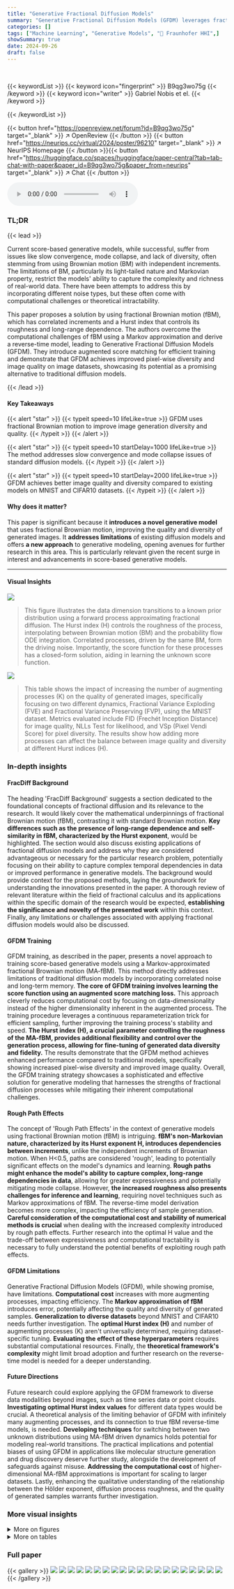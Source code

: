 ```yaml
---
title: "Generative Fractional Diffusion Models"
summary: "Generative Fractional Diffusion Models (GFDM) leverages fractional diffusion processes for superior image generation, enhancing diversity and quality while addressing existing diffusion model limitati..."
categories: []
tags: ["Machine Learning", "Generative Models", "🏢 Fraunhofer HHI",]
showSummary: true
date: 2024-09-26
draft: false
---
```


<br>

{{< keywordList >}}
{{< keyword icon="fingerprint" >}} B9qg3wo75g {{< /keyword >}}
{{< keyword icon="writer" >}} Gabriel Nobis et el. {{< /keyword >}}
 
{{< /keywordList >}}

{{< button href="https://openreview.net/forum?id=B9qg3wo75g" target="_blank" >}}
↗ OpenReview
{{< /button >}}
{{< button href="https://neurips.cc/virtual/2024/poster/96210" target="_blank" >}}
↗ NeurIPS Homepage
{{< /button >}}{{< button href="https://huggingface.co/spaces/huggingface/paper-central?tab=tab-chat-with-paper&paper_id=B9qg3wo75g&paper_from=neurips" target="_blank" >}}
↗ Chat
{{< /button >}}



<audio controls>
    <source src="https://ai-paper-reviewer.com/B9qg3wo75g/podcast.wav" type="audio/wav">
    Your browser does not support the audio element.
</audio>


### TL;DR


{{< lead >}}

Current score-based generative models, while successful, suffer from issues like slow convergence, mode collapse, and lack of diversity, often stemming from using Brownian motion (BM) with independent increments.  The limitations of BM, particularly its light-tailed nature and Markovian property, restrict the models' ability to capture the complexity and richness of real-world data.  There have been attempts to address this by incorporating different noise types, but these often come with computational challenges or theoretical intractability.

This paper proposes a solution by using fractional Brownian motion (fBM), which has correlated increments and a Hurst index that controls its roughness and long-range dependence.  The authors overcome the computational challenges of fBM using a Markov approximation and derive a reverse-time model, leading to Generative Fractional Diffusion Models (GFDM).  They introduce augmented score matching for efficient training and demonstrate that GFDM achieves improved pixel-wise diversity and image quality on image datasets, showcasing its potential as a promising alternative to traditional diffusion models.

{{< /lead >}}


#### Key Takeaways

{{< alert "star" >}}
{{< typeit speed=10 lifeLike=true >}} GFDM uses fractional Brownian motion to improve image generation diversity and quality. {{< /typeit >}}
{{< /alert >}}

{{< alert "star" >}}
{{< typeit speed=10 startDelay=1000 lifeLike=true >}} The method addresses slow convergence and mode collapse issues of standard diffusion models. {{< /typeit >}}
{{< /alert >}}

{{< alert "star" >}}
{{< typeit speed=10 startDelay=2000 lifeLike=true >}} GFDM achieves better image quality and diversity compared to existing models on MNIST and CIFAR10 datasets. {{< /typeit >}}
{{< /alert >}}

#### Why does it matter?
This paper is significant because it **introduces a novel generative model** that uses fractional Brownian motion, improving the quality and diversity of generated images.  It **addresses limitations** of existing diffusion models and offers **a new approach** to generative modeling, opening avenues for further research in this area. This is particularly relevant given the recent surge in interest and advancements in score-based generative models.

------
#### Visual Insights



![](https://ai-paper-reviewer.com/B9qg3wo75g/figures_0_1.jpg)

> This figure illustrates the data dimension transitions to a known prior distribution using a forward process approximating fractional diffusion.  The Hurst index (H) controls the roughness of the process, interpolating between Brownian motion (BM) and the probability flow ODE integration.  Correlated processes, driven by the same BM, form the driving noise.  Importantly, the score function for these processes has a closed-form solution, aiding in learning the unknown score function.





![](https://ai-paper-reviewer.com/B9qg3wo75g/tables_7_1.jpg)

> This table shows the impact of increasing the number of augmenting processes (K) on the quality of generated images, specifically focusing on two different dynamics, Fractional Variance Exploding (FVE) and Fractional Variance Preserving (FVP), using the MNIST dataset.  Metrics evaluated include FID (Frechét Inception Distance) for image quality, NLLs Test for likelihood, and VSp (Pixel Vendi Score) for pixel diversity.  The results show how adding more processes can affect the balance between image quality and diversity at different Hurst indices (H).





### In-depth insights


#### FracDiff Background
The heading 'FracDiff Background' suggests a section dedicated to the foundational concepts of fractional diffusion and its relevance to the research.  It would likely cover the mathematical underpinnings of fractional Brownian motion (fBM), contrasting it with standard Brownian motion.  **Key differences such as the presence of long-range dependence and self-similarity in fBM, characterized by the Hurst exponent**, would be highlighted. The section would also discuss existing applications of fractional diffusion models and address why they are considered advantageous or necessary for the particular research problem, potentially focusing on their ability to capture complex temporal dependencies in data or improved performance in generative models.  The background would provide context for the proposed methods, laying the groundwork for understanding the innovations presented in the paper.  A thorough review of relevant literature within the field of fractional calculus and its applications within the specific domain of the research would be expected, **establishing the significance and novelty of the presented work** within this context.  Finally, any limitations or challenges associated with applying fractional diffusion models would also be discussed.

#### GFDM Training
GFDM training, as described in the paper, presents a novel approach to training score-based generative models using a Markov-approximated fractional Brownian motion (MA-fBM).  This method directly addresses limitations of traditional diffusion models by incorporating correlated noise and long-term memory.  **The core of GFDM training involves learning the score function using an augmented score matching loss.** This approach cleverly reduces computational cost by focusing on data-dimensionality instead of the higher dimensionality inherent in the augmented process.  The training procedure leverages a continuous reparameterization trick for efficient sampling, further improving the training process's stability and speed.  **The Hurst index (H), a crucial parameter controlling the roughness of the MA-fBM, provides additional flexibility and control over the generation process, allowing for fine-tuning of generated data diversity and fidelity.** The results demonstrate that the GFDM method achieves enhanced performance compared to traditional models, specifically showing increased pixel-wise diversity and improved image quality.  Overall, the GFDM training strategy showcases a sophisticated and effective solution for generative modeling that harnesses the strengths of fractional diffusion processes while mitigating their inherent computational challenges.

#### Rough Path Effects
The concept of 'Rough Path Effects' in the context of generative models using fractional Brownian motion (fBM) is intriguing.  **fBM's non-Markovian nature, characterized by its Hurst exponent H, introduces dependencies between increments**, unlike the independent increments of Brownian motion.  When H<0.5, paths are considered 'rough', leading to potentially significant effects on the model's dynamics and learning.  **Rough paths might enhance the model's ability to capture complex, long-range dependencies in data**, allowing for greater expressiveness and potentially mitigating mode collapse. However, **the increased roughness also presents challenges for inference and learning**, requiring novel techniques such as Markov approximations of fBM. The reverse-time model derivation becomes more complex, impacting the efficiency of sample generation.  **Careful consideration of the computational cost and stability of numerical methods is crucial** when dealing with the increased complexity introduced by rough path effects.  Further research into the optimal H value and the trade-off between expressiveness and computational tractability is necessary to fully understand the potential benefits of exploiting rough path effects.

#### GFDM Limitations
Generative Fractional Diffusion Models (GFDM), while showing promise, have limitations. **Computational cost** increases with more augmenting processes, impacting efficiency. The **Markov approximation of fBM** introduces error, potentially affecting the quality and diversity of generated samples. **Generalization to diverse datasets** beyond MNIST and CIFAR10 needs further investigation. The **optimal Hurst index (H)** and number of augmenting processes (K) aren't universally determined, requiring dataset-specific tuning.  **Evaluating the effect of these hyperparameters** requires substantial computational resources. Finally, the **theoretical framework's complexity** might limit broad adoption and further research on the reverse-time model is needed for a deeper understanding.

#### Future Directions
Future research could explore applying the GFDM framework to diverse data modalities beyond images, such as time series data or point clouds.  **Investigating optimal Hurst index values** for different data types would be crucial.  A theoretical analysis of the limiting behavior of GFDM with infinitely many augmenting processes, and its connection to true fBM reverse-time models, is needed.  **Developing techniques** for switching between two unknown distributions using MA-fBM driven dynamics holds potential for modeling real-world transitions.  The practical implications and potential biases of using GFDM in applications like molecular structure generation and drug discovery deserve further study, alongside the development of safeguards against misuse.  **Addressing the computational cost** of higher-dimensional MA-fBM approximations is important for scaling to larger datasets. Lastly, enhancing the qualitative understanding of the relationship between the Hölder exponent, diffusion process roughness, and the quality of generated samples warrants further investigation.


### More visual insights

<details>
<summary>More on figures
</summary>


![](https://ai-paper-reviewer.com/B9qg3wo75g/figures_1_1.jpg)

> The figure illustrates the forward and reverse processes of the generative fractional diffusion model (GFDM).  The left-hand side (LHS) shows how each data dimension transitions to a known prior distribution using a fractional diffusion process, with the Hurst index (H) controlling the roughness of the path.  The right-hand side (RHS) shows that this fractional diffusion process is approximated by a combination of correlated Ornstein-Uhlenbeck (OU) processes all driven by the same Brownian motion. The score function for these OU processes is known and guides the learning of the score function for the main diffusion process.


![](https://ai-paper-reviewer.com/B9qg3wo75g/figures_7_1.jpg)

> This figure illustrates the forward process in the GFDM model.  Each data dimension undergoes a transformation to a known prior distribution via a forward stochastic differential equation (SDE).  The Hurst index (H) controls the roughness of this process, interpolating between the smoothness of a Brownian motion (H=0.5) and rougher paths (H<0.5 or H>0.5).  The forward process is driven by a fractional Brownian motion (fBM), approximated using a Markov approximation (MA-fBM) which is a linear combination of correlated Ornstein-Uhlenbeck (OU) processes. The score function for these OU processes is known analytically and informs learning of the score function for the main process.


![](https://ai-paper-reviewer.com/B9qg3wo75g/figures_8_1.jpg)

> This figure shows a visual comparison of generated CIFAR10 images. The left side displays images generated using purely Brownian driven VP dynamics with the SDE method, resulting in a FID of 4.85 and a pixel-wise diversity of 3.42.  The right side shows images generated using the super-diffusive regime of MA-fBM (FVP(H = 0.9, K = 2)) dynamics with the SDE method. This resulted in a FID of 3.77 and higher pixel-wise diversity of 3.60. The figure illustrates the impact of using fractional Brownian motion and the proposed augmented score matching on image quality and diversity.


![](https://ai-paper-reviewer.com/B9qg3wo75g/figures_24_1.jpg)

> This figure illustrates the forward process of the GFDM, showing how each data dimension transitions to a known prior distribution.  The left-hand side (LHS) depicts a fractional diffusion process approximated by a stochastic differential equation (SDE), controlled by the Hurst index H.  The right-hand side (RHS) shows how the driving noise, a fractional Brownian motion (fBM), is approximated by a combination of correlated Ornstein-Uhlenbeck (OU) processes, all driven by the same Brownian motion. The known score function of these OU processes provides guidance for learning the unknown score function of the overall diffusion process.


![](https://ai-paper-reviewer.com/B9qg3wo75g/figures_25_1.jpg)

> This figure illustrates the data transition process in the generative fractional diffusion model (GFDM).  The left-hand side (LHS) shows a fractional diffusion process where the Hurst index (H) controls the roughness of the path. This process interpolates between the smoothness of a standard Brownian motion (H=0.5) and rougher paths (H<0.5) or smoother paths (H>0.5).  The right-hand side (RHS) shows how the driving noise process for the fractional diffusion is a combination of correlated Ornstein-Uhlenbeck (OU) processes, all driven by the same Brownian motion.  The score function (used for efficient learning) of these OU processes is already known, and this serves as guidance in learning the score function for the main fractional diffusion process.


![](https://ai-paper-reviewer.com/B9qg3wo75g/figures_26_1.jpg)

> This figure illustrates the data dimension transitions in a generative fractional diffusion model. The left-hand side (LHS) shows a fractional diffusion process with a Hurst index H, which controls the roughness of the process. The right-hand side (RHS) depicts the driving noise process as a linear combination of correlated Ornstein-Uhlenbeck (OU) processes, all driven by the same Brownian motion. The score function of these OU processes is known and serves as guidance for the unknown score function of the overall diffusion process.


![](https://ai-paper-reviewer.com/B9qg3wo75g/figures_27_1.jpg)

> This figure illustrates the forward process of the GFDM.  The left-hand side (LHS) shows how each data dimension transitions to a known prior distribution via a stochastic differential equation (SDE) approximating a fractional diffusion process. The Hurst index H controls the roughness of the process. The right-hand side (RHS) depicts the driving noise process as a linear combination of correlated Ornstein-Uhlenbeck (OU) processes.  These OU processes are driven by the same Brownian motion. Notably, the score function of the OU processes is available in closed-form and helps learn the score function for the overall GFDM.


![](https://ai-paper-reviewer.com/B9qg3wo75g/figures_27_2.jpg)

> This figure illustrates the data dimension transitions using a forward process which approximates a fractional diffusion process.  The left-hand side (LHS) shows how the Hurst index (H) influences the roughness of the process, interpolating between a Brownian driven stochastic differential equation (SDE) and probability flow ordinary differential equations (PF ODEs). The right-hand side (RHS) depicts the driving noise process as a linear combination of correlated processes, all driven by the same Brownian motion.  Importantly, the score function for these augmenting processes has a known closed form, providing guidance for determining the unknown score function.


![](https://ai-paper-reviewer.com/B9qg3wo75g/figures_28_1.jpg)

> This figure illustrates the transition of data dimensions to a prior distribution using a forward process approximating fractional diffusion.  The left side (LHS) shows how the Hurst index (H) controls the roughness of the process, interpolating between Brownian motion (H=0.5) and other fractional Brownian motions. The right side (RHS) details the driving noise as a linear combination of correlated processes, all driven by the same Brownian motion. Importantly, the score function for these augmenting processes has a closed-form solution, guiding the estimation of the unknown score function for the overall process.


![](https://ai-paper-reviewer.com/B9qg3wo75g/figures_28_2.jpg)

> The figure illustrates the data dimension transitions to a known prior distribution through a forward process. It shows how the Hurst index H affects the roughness of a Brownian-driven stochastic differential equation (SDE) and the underlying integration in probability flow ordinary differential equations (PF ODEs).  The driving noise is a linear combination of correlated processes, all driven by the same Brownian motion.  The score function of the augmenting processes (which is known) guides the learning of the unknown score function.


![](https://ai-paper-reviewer.com/B9qg3wo75g/figures_29_1.jpg)

> This figure illustrates the transition of data dimensions to a prior distribution using a forward process approximating fractional diffusion.  The left-hand side (LHS) shows how the Hurst index (H) controls the roughness of the process, interpolating between Brownian motion (BM) and the probability flow ordinary differential equations (PF ODEs) integration.  The correlated processes on the right-hand side (RHS), all driven by the same BM, create the driving noise which is a linear combination of these processes. The score function for the augmenting processes is readily available and assists in determining the score function for the data.


</details>




<details>
<summary>More on tables
</summary>


![](https://ai-paper-reviewer.com/B9qg3wo75g/tables_8_1.jpg)
> This table presents a comparison of class-wise image quality and distribution coverage between the super-diffusive regime of the fractional diffusion model (FVP with H=0.9, K=2) and the standard Brownian VP dynamics.  The metrics used for evaluation are FID (Fréchet Inception Distance), which measures image quality, and Recall, which quantifies the distribution coverage across different classes.  Lower FID values indicate better image quality, while higher Recall values indicate better class coverage.

![](https://ai-paper-reviewer.com/B9qg3wo75g/tables_8_2.jpg)
> This table compares the performance of the Generative Fractional Diffusion Models (GFDM) against the standard Variance Exploding (VE) and Variance Preserving (VP) models.  It shows the Fréchet Inception Distance (FID), Inception Score (IS), and Pixel Vendi Score (VSp) for various settings of GFDM, defined by the Hurst exponent (H) and number of augmenting processes (K). The best results are highlighted, indicating the superior performance of GFDM, especially in the super-diffusive regime (H > 0.5).

![](https://ai-paper-reviewer.com/B9qg3wo75g/tables_26_1.jpg)
> This table compares the performance of the proposed Generative Fractional Diffusion Models (GFDM) against traditional Variance Exploding (VE) and Variance Preserving (VP) diffusion models.  It shows the Fréchet Inception Distance (FID) and pixel-wise diversity (VSp) scores for both MNIST and CIFAR10 datasets.  The results are broken down by the Hurst index (H) and the number of augmenting processes (K), highlighting that GFDM generally achieves better performance (lower FID and higher VSp), particularly in the super-diffusive regime (H > 0.5).

![](https://ai-paper-reviewer.com/B9qg3wo75g/tables_26_2.jpg)
> This table compares the Fréchet Inception Distance (FID) and pixel-wise diversity (VSp) scores of Generative Fractional Diffusion Models (GFDM) against traditional Variance Exploding (VE) and Variance Preserving (VP) models using purely Brownian motion. It shows the FID and VSp for different values of the Hurst index (H) and the number of augmenting processes (K). The bold values indicate that the GFDM outperforms both VE and VP. The boxed values represent the overall best scores for each dataset.

![](https://ai-paper-reviewer.com/B9qg3wo75g/tables_26_3.jpg)
> This table presents the results of experiments using Fractional Variance Exploding (FVE) dynamics on the CIFAR10 dataset without Exponential Moving Average (EMA) for training.  It compares the performance of the FVE model with different Hurst indices (H) and numbers of augmenting processes (K) against the original Variance Exploding (VE) and Variance Preserving (VP) models using purely Brownian motion.  The FID (Fréchet Inception Distance) and VSp (pixel-wise diversity) are reported as metrics to evaluate image quality and diversity respectively. Bold values indicate performance superior to both VE and VP baselines.

![](https://ai-paper-reviewer.com/B9qg3wo75g/tables_26_4.jpg)
> This table compares the FID values obtained using the purely Brownian driven dynamics (VE and VP) against those obtained using the MA-fBM driven dynamics (FVP) with H = 0.7 and H = 0.9, and K = 2.  The comparison is done for different numbers of function evaluations (NFEs) (250, 500, 750, and 1000). Lower FID indicates better image quality.

![](https://ai-paper-reviewer.com/B9qg3wo75g/tables_29_1.jpg)
> This table shows the average computation time required to calculate the optimal approximation coefficients (ω₁, ..., ωκ) for different values of K (number of augmenting processes) before the training process begins.  The computation time is measured in seconds and obtained using a GPU Tesla V100 with 32 GB of RAM.  The Hurst index H was randomly sampled 1000 times from a uniform distribution between 0.1 and 0.9 for each K.

![](https://ai-paper-reviewer.com/B9qg3wo75g/tables_30_1.jpg)
> This table shows the average computation time for one training step using FVE dynamics on the CIFAR10 dataset.  The experiment uses a conditional U-Net with approximately 58.7 million parameters and exponential moving average (EMA) for training. The batch size is 128.  The table breaks down the average time for different Hurst indices (H) and numbers of augmenting processes (K).

![](https://ai-paper-reviewer.com/B9qg3wo75g/tables_30_2.jpg)
> This table shows the average computation time for a single training step using the Fractional Variance Exploding (FVE) dynamics on the CIFAR10 dataset.  The experiment uses a conditional U-Net architecture with approximately 58.7 million parameters and Exponential Moving Average (EMA) for model training. The batch size was 128.  The results are broken down by Hurst index (H) values of 0.9, 0.5, and 0.1 and include the average across these values.  The values represent the average time across multiple training steps.

![](https://ai-paper-reviewer.com/B9qg3wo75g/tables_30_3.jpg)
> This table shows the average time it takes to perform one sampling step in the reverse dynamics of the Fractional Variance Exploding (FVE) model for different Hurst exponents (H) and numbers of augmenting processes (K).  The experiment uses a conditional U-Net with 58.7 million parameters and exponential moving average (EMA). The batch size is 1000. The data dimensionality is 3x32x32.

![](https://ai-paper-reviewer.com/B9qg3wo75g/tables_30_4.jpg)
> This table shows the impact of increasing the number of augmenting processes (K) on the quality and diversity of generated images from MNIST dataset. Two different dynamics, Fractional Variance Exploding (FVE) and Fractional Variance Preserving (FVP), are compared, and the results are evaluated using FID (Fréchet Inception Distance), NLLs (negative log-likelihoods of test data), and VSp (pixel Vendi Score). For each combination of dynamics (FVE or FVP) and number of augmenting processes (K=1 to 5), the table shows the FID, NLLs, and VSp metrics.  Lower FID values indicate better image quality, lower NLLs values indicate better model fit, and higher VSp values indicate better pixel-wise diversity.

</details>




### Full paper

{{< gallery >}}
<img src="https://ai-paper-reviewer.com/B9qg3wo75g/1.png" class="grid-w50 md:grid-w33 xl:grid-w25" />
<img src="https://ai-paper-reviewer.com/B9qg3wo75g/2.png" class="grid-w50 md:grid-w33 xl:grid-w25" />
<img src="https://ai-paper-reviewer.com/B9qg3wo75g/3.png" class="grid-w50 md:grid-w33 xl:grid-w25" />
<img src="https://ai-paper-reviewer.com/B9qg3wo75g/4.png" class="grid-w50 md:grid-w33 xl:grid-w25" />
<img src="https://ai-paper-reviewer.com/B9qg3wo75g/5.png" class="grid-w50 md:grid-w33 xl:grid-w25" />
<img src="https://ai-paper-reviewer.com/B9qg3wo75g/6.png" class="grid-w50 md:grid-w33 xl:grid-w25" />
<img src="https://ai-paper-reviewer.com/B9qg3wo75g/7.png" class="grid-w50 md:grid-w33 xl:grid-w25" />
<img src="https://ai-paper-reviewer.com/B9qg3wo75g/8.png" class="grid-w50 md:grid-w33 xl:grid-w25" />
<img src="https://ai-paper-reviewer.com/B9qg3wo75g/9.png" class="grid-w50 md:grid-w33 xl:grid-w25" />
<img src="https://ai-paper-reviewer.com/B9qg3wo75g/10.png" class="grid-w50 md:grid-w33 xl:grid-w25" />
<img src="https://ai-paper-reviewer.com/B9qg3wo75g/11.png" class="grid-w50 md:grid-w33 xl:grid-w25" />
<img src="https://ai-paper-reviewer.com/B9qg3wo75g/12.png" class="grid-w50 md:grid-w33 xl:grid-w25" />
<img src="https://ai-paper-reviewer.com/B9qg3wo75g/13.png" class="grid-w50 md:grid-w33 xl:grid-w25" />
<img src="https://ai-paper-reviewer.com/B9qg3wo75g/14.png" class="grid-w50 md:grid-w33 xl:grid-w25" />
<img src="https://ai-paper-reviewer.com/B9qg3wo75g/15.png" class="grid-w50 md:grid-w33 xl:grid-w25" />
<img src="https://ai-paper-reviewer.com/B9qg3wo75g/16.png" class="grid-w50 md:grid-w33 xl:grid-w25" />
<img src="https://ai-paper-reviewer.com/B9qg3wo75g/17.png" class="grid-w50 md:grid-w33 xl:grid-w25" />
<img src="https://ai-paper-reviewer.com/B9qg3wo75g/18.png" class="grid-w50 md:grid-w33 xl:grid-w25" />
<img src="https://ai-paper-reviewer.com/B9qg3wo75g/19.png" class="grid-w50 md:grid-w33 xl:grid-w25" />
<img src="https://ai-paper-reviewer.com/B9qg3wo75g/20.png" class="grid-w50 md:grid-w33 xl:grid-w25" />
{{< /gallery >}}